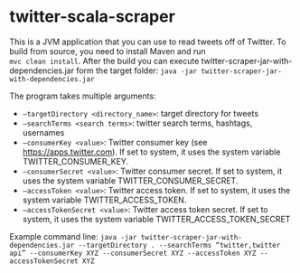 # twitter-scala-scraper

This is a JVM application that you can use to read tweets off of Twitter. To build from source, you need to install Maven and run  
`mvc clean install`. After the build you can execute twitter-scraper-jar-with-dependencies.jar form the target folder: `java -jar twitter-scraper-jar-with-dependencies.jar`

The program takes multiple arguments:
- `—targetDirectory <directory_name>`: target directory for tweets
- `—searchTerms <search terms>`: twitter search terms, hashtags, usernames
- `—consumerKey <value>`: Twitter consumer key (see https://apps.twitter.com). If set to system, it uses the system variable TWITTER_CONSUMER_KEY.
- `—consumerSecret <value>`: Twitter consumer secret. If set to system, it uses the system variable TWITTER_CONSUMER_SECRET.
- `—accessToken <value>`: Twitter access token. If set to system, it uses the system variable TWITTER_ACCESS_TOKEN.
- `—accessTokenSecret <value>`: Twitter access token secret. If set to system, it uses the system variable TWITTER_ACCESS_TOKEN_SECRET

Example command line:
`java -jar twitter-scraper-jar-with-dependencies.jar --targetDirectory . --searchTerms “twitter,twitter api” --consumerKey XYZ --consumerSecret XYZ --accessToken XYZ --accessTokenSecret XYZ`



